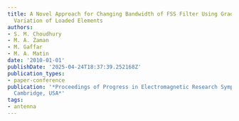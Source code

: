 ```yaml
---
title: A Novel Approach for Changing Bandwidth of FSS Filter Using Gradual Circumferential
  Variation of Loaded Elements
authors:
- S. M. Choudhury
- M. A. Zaman
- M. Gaffar
- M. A. Matin
date: '2010-01-01'
publishDate: '2025-04-24T18:37:39.252168Z'
publication_types:
- paper-conference
publication: '*Proceedings of Progress in Electromagnetic Research Symposium PIERS,
  Cambridge, USA*'
tags:
- antenna
---
```

